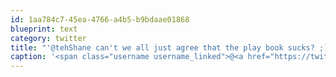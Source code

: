 ```yaml
---
id: 1aa784c7-45ea-4766-a4b5-b9bdaae01868
blueprint: text
category: twitter
title: "'@tehShane can't we all just agree that the play book sucks? ;)"
caption: '<span class="username username_linked">@<a href="https://twitter.com/tehShane" title="Shane Lawrence">tehShane</a></span> can''t we all just agree that the play book sucks? ;)'
---
```


